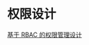 # 权限设计

[基于 RBAC 的权限管理设计](http://www.javaobj.com/2020/03/authority-management-system-based-on-rbac/)

